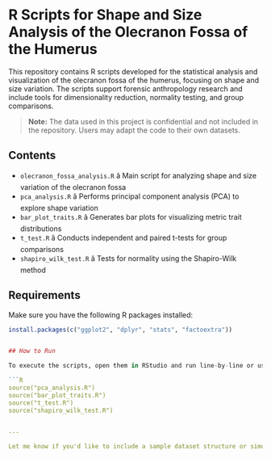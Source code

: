 # R Scripts for Shape and Size Analysis of the Olecranon Fossa of the Humerus

This repository contains R scripts developed for the statistical analysis and visualization of the olecranon fossa of the humerus, focusing on shape and size variation. The scripts support forensic anthropology research and include tools for dimensionality reduction, normality testing, and group comparisons.

> **Note:** The data used in this project is confidential and not included in the repository. Users may adapt the code to their own datasets.

## Contents

- `olecranon_fossa_analysis.R` â Main script for analyzing shape and size variation of the olecranon fossa
- `pca_analysis.R` â Performs principal component analysis (PCA) to explore shape variation
- `bar_plot_traits.R` â Generates bar plots for visualizing metric trait distributions
- `t_test.R` â Conducts independent and paired t-tests for group comparisons
- `shapiro_wilk_test.R` â Tests for normality using the Shapiro-Wilk method

## Requirements

Make sure you have the following R packages installed:
```R
install.packages(c("ggplot2", "dplyr", "stats", "factoextra"))


## How to Run

To execute the scripts, open them in RStudio and run line-by-line or use the `source()` function to run the entire file. For example:

```R
source("pca_analysis.R")
source("bar_plot_traits.R")
source("t_test.R")
source("shapiro_wilk_test.R")


---

Let me know if you'd like to include a sample dataset structure or simulated example to help others test the code. I can help you generate that too.
